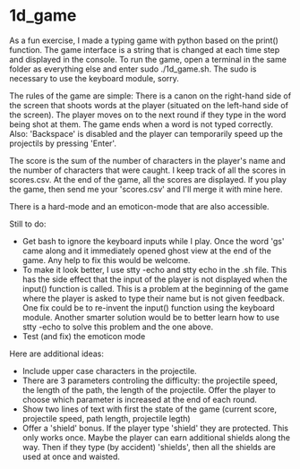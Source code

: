 # 1d_game
As a fun exercise, I made a typing game with python based on the print() function. The game interface is a string that is changed at each time step and displayed in the console. To run the game, open a terminal in the same folder as everything else and enter sudo ./1d_game.sh. The sudo is necessary to use the keyboard module, sorry.

The rules of the game are simple: There is a canon on the right-hand side of the screen that shoots words at the player (situated on the left-hand side of the screen). The player moves on to the next round if they type in the word being shot at them. The game ends when a word is not typed correctly. Also: 'Backspace' is disabled and the player can temporarily speed up the projectils by pressing 'Enter'.

The score is the sum of the number of characters in the player's name and the number of characters that were caught. I keep track of all the scores in scores.csv. At the end of the game, all the scores are displayed. If you play the game, then send me your 'scores.csv' and I'll merge it with mine here.

There is a hard-mode and an emoticon-mode that are also accessible.

Still to do:
- Get bash to ignore the keyboard inputs while I play. Once the word 'gs' came along and it immediately opened ghost view at the end of the game. Any help to fix this would be welcome.
- To make it look better, I use stty -echo and stty echo in the .sh file. This has the side effect that the input of the player is not displayed when the input() function is called. This is a problem at the beginning of the game where the player is asked to type their name but is not given feedback. One fix could be to re-invent the input() function using the keyboard module. Another smarter solution would be to better learn how to use stty -echo to solve this problem and the one above.
- Test (and fix) the emoticon mode

Here are additional ideas:
- Include upper case characters in the projectile.
- There are 3 parameters controling the difficulty: the projectile speed, the length of the path, the length of the projectile. Offer the player to choose which parameter is increased at the end of each round.
- Show two lines of text with first the state of the game (current score, projectile speed, path length, projectile legth)
- Offer a 'shield' bonus. If the player type 'shield' they are protected. This only works once. Maybe the player can earn additional shields along the way. Then if they type (by accident) 'shields', then all the shields are used at once and waisted.
